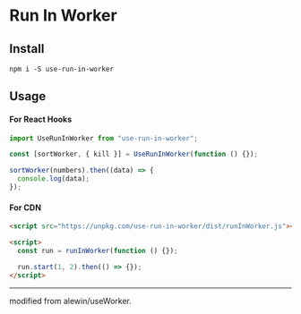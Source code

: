 # Run In Worker

## Install

```
npm i -S use-run-in-worker
```

## Usage

#### For React Hooks

```jsx
import UseRunInWorker from "use-run-in-worker";

const [sortWorker, { kill }] = UseRunInWorker(function () {});

sortWorker(numbers).then((data) => {
  console.log(data);
});
```

#### For CDN

```html
<script src="https://unpkg.com/use-run-in-worker/dist/runInWorker.js"></script>

<script>
  const run = runInWorker(function () {});

  run.start(1, 2).then(() => {});
</script>
```

---

modified from alewin/useWorker.
